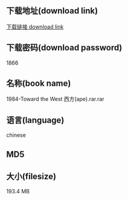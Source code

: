 ## 下载地址(download link)
[下载链接 download link](https://voluble-croquembouche-d321dc.netlify.app/?s=1984-Toward+the+West+%E8%A5%BF%E6%96%B9%28ape%29.rar)

## 下载密码(download password)
1866

## 名称(book name)
1984-Toward the West 西方(ape).rar.rar

## 语言(language)
chinese

## MD5


## 大小(filesize)
193.4 MB
